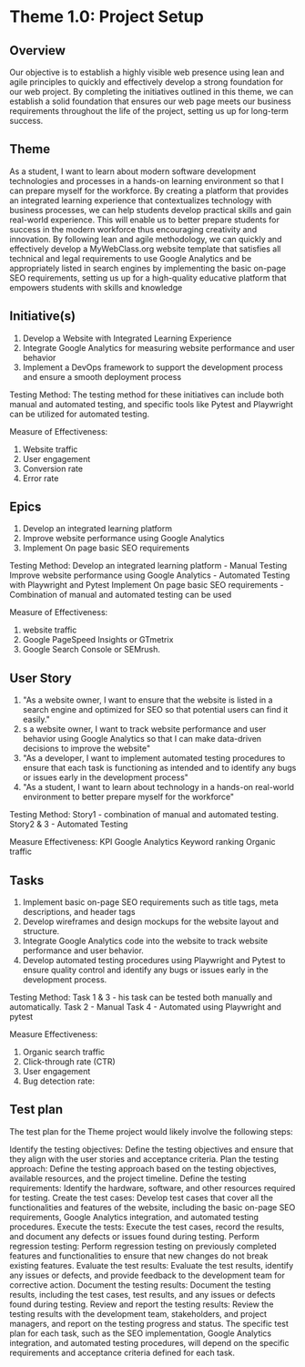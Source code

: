 # Theme 1.0: Project Setup

## Overview
Our objective is to establish a highly visible web presence using lean and agile principles to quickly and effectively
develop a strong foundation for our web project. By completing the initiatives outlined in this theme, we can establish a
solid foundation that ensures our web page meets our business requirements throughout the life of the project, setting
us up for long-term success.

## Theme
As a student, I want to learn about modern software development technologies and processes in a hands-on learning environment so that I can prepare myself for the workforce. By creating a platform that provides an integrated learning experience that contextualizes technology with business processes, we can help students develop practical skills and gain real-world experience. This will enable us to better prepare students for success in the modern workforce thus encouraging creativity and innovation. By following lean and agile methodology, we can quickly and effectively develop a MyWebClass.org website template that satisfies all technical and legal requirements to use Google Analytics and be appropriately listed in search engines by implementing the basic on-page SEO requirements, setting us up for a high-quality educative platform that empowers students with skills and knowledge

## Initiative(s)
1. Develop a Website with Integrated Learning Experience
2. Integrate Google Analytics for measuring website performance and user behavior
3. Implement a DevOps framework to support the development process and ensure a smooth deployment process

Testing Method: The testing method for these initiatives can include both manual and automated testing, and specific tools like Pytest and Playwright can be utilized for automated testing.

Measure of Effectiveness:
1. Website traffic
2. User engagement
3. Conversion rate
4. Error rate

## Epics
1. Develop an integrated learning platform 
2. Improve website performance using Google Analytics
3. Implement On page basic SEO requirements

Testing Method: 
Develop an integrated learning platform - Manual Testing
Improve website performance using Google Analytics - Automated Testing with Playwright and Pytest
Implement On page basic SEO requirements - Combination of manual and automated testing can be used

Measure of Effectiveness:
1. website traffic
2. Google PageSpeed Insights or GTmetrix
3. Google Search Console or SEMrush.


## User Story
1. "As a website owner, I want to ensure that the website is listed in a search engine and optimized for SEO so that potential users can find it easily."
2. s a website owner, I want to track website performance and user behavior using Google Analytics so that I can make data-driven decisions to improve the website" 
3. "As a developer, I want to implement automated testing procedures to ensure that each task is functioning as intended and to identify any bugs or issues early in the development process" 
4. "As a student, I want to learn about technology in a hands-on real-world environment to better prepare myself for the workforce"

Testing Method:
Story1 - combination of manual and automated testing.
Story2 & 3 - Automated Testing

Measure Effectiveness: 
KPI
Google Analytics
Keyword ranking
Organic traffic


## Tasks
1. Implement basic on-page SEO requirements such as title tags, meta descriptions, and header tags
2. Develop wireframes and design mockups for the website layout and structure.
3. Integrate Google Analytics code into the website to track website performance and user behavior.
4. Develop automated testing procedures using Playwright and Pytest to ensure quality control and identify any bugs or issues early in the development process.

Testing Method: 
Task 1 & 3 - his task can be tested both manually and automatically.
Task 2 - Manual 
Task 4 - Automated using Playwright and pytest

Measure Effectiveness:
1. Organic search traffic
2. Click-through rate (CTR)
3. User engagement
4. Bug detection rate:

## Test plan
The test plan for the Theme project would likely involve the following steps:

Identify the testing objectives: Define the testing objectives and ensure that they align with the user stories and acceptance criteria.
Plan the testing approach: Define the testing approach based on the testing objectives, available resources, and the project timeline.
Define the testing requirements: Identify the hardware, software, and other resources required for testing.
Create the test cases: Develop test cases that cover all the functionalities and features of the website, including the basic on-page SEO requirements, Google Analytics integration, and automated testing procedures.
Execute the tests: Execute the test cases, record the results, and document any defects or issues found during testing.
Perform regression testing: Perform regression testing on previously completed features and functionalities to ensure that new changes do not break existing features.
Evaluate the test results: Evaluate the test results, identify any issues or defects, and provide feedback to the development team for corrective action.
Document the testing results: Document the testing results, including the test cases, test results, and any issues or defects found during testing.
Review and report the testing results: Review the testing results with the development team, stakeholders, and project managers, and report on the testing progress and status.
The specific test plan for each task, such as the SEO implementation, Google Analytics integration, and automated testing procedures, will depend on the specific requirements and acceptance criteria defined for each task.
